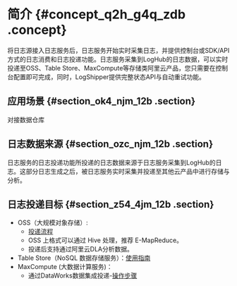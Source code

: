 # 简介 {#concept_q2h_g4q_zdb .concept}

将日志源接入日志服务后，日志服务开始实时采集日志，并提供控制台或SDK/API方式的日志消费和日志投递功能。日志服务采集到LogHub的日志数据，可以实时投递至OSS、Table Store、MaxCompute等存储类阿里云产品，您只需要在控制台配置即可完成，同时，LogShipper提供完整状态API与自动重试功能。

## 应用场景 {#section_ok4_njm_12b .section}

对接数据仓库

## 日志数据来源 {#section_ozc_njm_12b .section}

日志服务的日志投递功能所投递的日志数据来源于日志服务采集到LogHub的日志。这部分日志生成之后，被日志服务实时采集并投递至其他云产品中进行存储与分析。

## 日志投递目标 {#section_z54_4jm_12b .section}

-   OSS（大规模对象存储）:
    -   [投递流程](intl.zh-CN/用户指南/数据投递/投递日志到OSS/投递流程.md)
    -   OSS 上格式可以通过 Hive 处理，推荐 E-MapReduce。
    -   投递后支持通过阿里云DLA分析数据。
-   Table Store（NoSQL 数据存储服务）：[使用指南](../../../../../intl.zh-CN/数据通道/日志数据传送/使用指南.md)
-   MaxCompute \(大数据计算服务\)：
    -   通过DataWorks数据集成投递-[操作步骤](https://www.alibabacloud.com/help/doc-detail/68322.htm)

